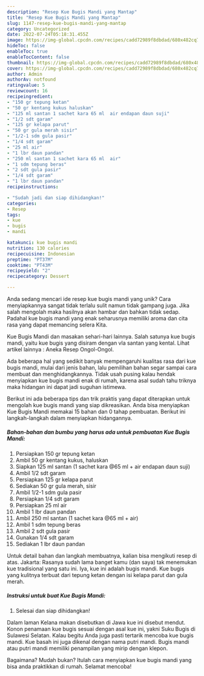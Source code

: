 ```yaml
---
description: "Resep Kue Bugis Mandi yang Mantap"
title: "Resep Kue Bugis Mandi yang Mantap"
slug: 1147-resep-kue-bugis-mandi-yang-mantap
category: Uncategorized
date: 2022-07-24T05:18:31.455Z
image: https://img-global.cpcdn.com/recipes/cadd72989f8dbdad/680x482cq70/kue-bugis-mandi-foto-resep-utama.jpg
hideToc: false
enableToc: true
enableTocContent: false
thumbnail: https://img-global.cpcdn.com/recipes/cadd72989f8dbdad/680x482cq70/kue-bugis-mandi-foto-resep-utama.jpg
cover: https://img-global.cpcdn.com/recipes/cadd72989f8dbdad/680x482cq70/kue-bugis-mandi-foto-resep-utama.jpg
author: Admin
authorAv: notfound
ratingvalue: 5
reviewcount: 16
recipeingredient:
- "150 gr tepung ketan"
- "50 gr kentang kukus haluskan"
- "125 ml santan 1 sachet kara 65 ml  air endapan daun suji"
- "1/2 sdt garam"
- "125 gr kelapa parut"
- "50 gr gula merah sisir"
- "1/2-1 sdm gula pasir"
- "1/4 sdt garam"
- "25 ml air"
- "1 lbr daun pandan"
- "250 ml santan 1 sachet kara 65 ml  air"
- "1 sdm tepung beras"
- "2 sdt gula pasir"
- "1/4 sdt garam"
- "1 lbr daun pandan"
recipeinstructions:

- "Sudah jadi dan siap dihidangkan!"
categories:
- Resep
tags:
- kue
- bugis
- mandi

katakunci: kue bugis mandi 
nutrition: 130 calories
recipecuisine: Indonesian
preptime: "PT37M"
cooktime: "PT43M"
recipeyield: "2"
recipecategory: Dessert

---
```





Anda sedang mencari ide resep kue bugis mandi yang unik? Cara menyiapkannya sangat tidak terlalu sulit namun tidak gampang juga. Jika salah mengolah maka hasilnya akan hambar dan bahkan tidak sedap. Padahal kue bugis mandi yang enak seharusnya memiliki aroma dan cita rasa yang dapat memancing selera Kita.





Kue Bugis Mandi dan masakan sehari-hari lainnya. Salah satunya kue bugis mandi, yaitu kue bugis yang disiram dengan vla santan yang kental. Lihat artikel lainnya : Aneka Resep Ongol-Ongol.

Ada beberapa hal yang sedikit banyak mempengaruhi kualitas rasa dari kue bugis mandi, mulai dari jenis bahan, lalu pemilihan bahan segar sampai cara membuat dan menghidangkannya. Tidak usah pusing kalau hendak menyiapkan kue bugis mandi enak di rumah, karena asal sudah tahu triknya maka hidangan ini dapat jadi suguhan istimewa.






Berikut ini ada beberapa tips dan trik praktis yang dapat diterapkan untuk mengolah kue bugis mandi yang siap dikreasikan. Anda bisa menyiapkan Kue Bugis Mandi memakai 15 bahan dan 0 tahap pembuatan. Berikut ini langkah-langkah dalam menyiapkan hidangannya.

<!--inarticleads1-->

##### Bahan-bahan dan bumbu yang harus ada untuk pembuatan Kue Bugis Mandi:

1. Persiapkan 150 gr tepung ketan
1. Ambil 50 gr kentang kukus, haluskan
1. Siapkan 125 ml santan (1 sachet kara @65 ml + air endapan daun suji)
1. Ambil 1/2 sdt garam
1. Persiapkan 125 gr kelapa parut
1. Sediakan 50 gr gula merah, sisir
1. Ambil 1/2-1 sdm gula pasir
1. Persiapkan 1/4 sdt garam
1. Persiapkan 25 ml air
1. Ambil 1 lbr daun pandan
1. Ambil 250 ml santan (1 sachet kara @65 ml + air)
1. Ambil 1 sdm tepung beras
1. Ambil 2 sdt gula pasir
1. Gunakan 1/4 sdt garam
1. Sediakan 1 lbr daun pandan


Untuk detail bahan dan langkah membuatnya, kalian bisa mengikuti resep di atas. Jakarta: Rasanya sudah lama banget kamu (dan saya) tak menemukan kue tradisional yang satu ini. Iya, kue ini adalah bugis mandi. Kue bugis yang kulitnya terbuat dari tepung ketan dengan isi kelapa parut dan gula merah. 

<!--inarticleads2-->

##### Instruksi untuk buat Kue Bugis Mandi:


1. Selesai dan siap dihidangkan!

Dalam laman Kelana makan disebutkan di Jawa kue ini disebut mendut. Konon penamaan kue bugis sesuai dengan asal kue ini, yakni Suku Bugis di Sulawesi Selatan. Kalau begitu Anda juga pasti tertarik mencoba kue bugis mandi. Kue basah ini juga dikenal dengan nama putri mandi. Bugis mandi atau putri mandi memiliki penampilan yang mirip dengan klepon. 

Bagaimana? Mudah bukan? Itulah cara menyiapkan kue bugis mandi yang bisa anda praktikkan di rumah. Selamat mencoba!
